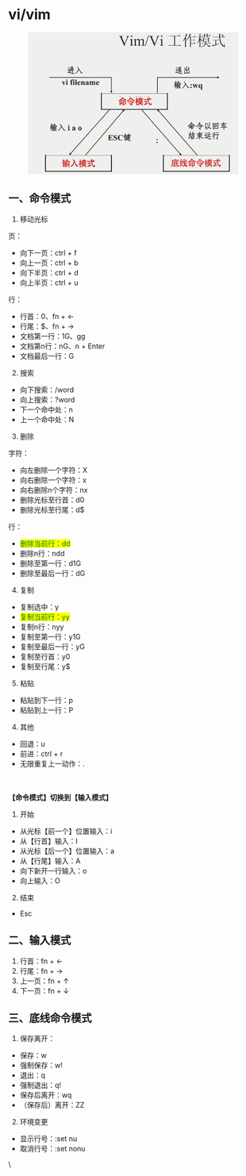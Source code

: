 # vi/vim

<figure><img src="../../.gitbook/assets/image (3).png" alt=""><figcaption></figcaption></figure>





## 一、命令模式

1. 移动光标

页：

* 向下一页：ctrl + f
* 向上一页：ctrl + b
* 向下半页：ctrl + d
* 向上半页：ctrl + u

行：

* 行首：0、fn + ←
* 行尾：$、fn + →
* 文档第一行：1G、gg
* 文档第n行：nG、n + Enter
* 文档最后一行：G

2. 搜索

* 向下搜索：/word
* 向上搜索：?word
* 下一个命中处：n
* 上一个命中处：N

3. 删除

字符：

* 向左删除一个字符：X
* 向右删除一个字符：x
* 向右删除n个字符：nx
* 删除光标至行首：d0
* 删除光标至行尾：d$

行：

* <mark style="color:green;">删除当前行：dd</mark>
* 删除n行：ndd
* 删除至第一行：d1G
* 删除至最后一行：dG

4. 复制

* 复制选中：y
* <mark style="color:green;">复制当前行：yy</mark>
* 复制n行：nyy
* 复制至第一行：y1G
* 复制至最后一行：yG
* 复制至行首：y0
* 复制至行尾：y$

5. 粘贴

* 粘贴到下一行：p
* 粘贴到上一行：P

4. 其他

* 回退：u
* 前进：ctrl + r
* 无限重复上一动作：.

\
\
**【命令模式】切换到【输入模式】**

1. 开始

* 从光标【前一个】位置输入：i
* 从【行首】输入：I
* 从光标【后一个】位置输入：a
* 从【行尾】输入：A
* 向下新开一行输入：o
* 向上输入：O

2. 结束

* Esc

&#x20;

## 二、输入模式

1. 行首：fn + ←
2. 行尾：fn + →
3. 上一页：fn + ↑
4. 下一页：fn + ↓&#x20;

## 三、底线命令模式

1. 保存离开：

* 保存：w
* 强制保存：w!
* 退出：q
* 强制退出：q!
* 保存后离开：wq
* （保存后）离开：ZZ

2. 环境变更

* 显示行号：:set nu
* 取消行号：:set nonu

\

